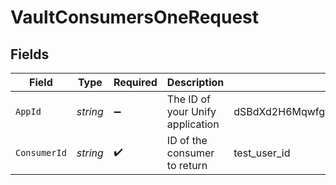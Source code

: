 # VaultConsumersOneRequest


## Fields

| Field                                   | Type                                    | Required                                | Description                             | Example                                 |
| --------------------------------------- | --------------------------------------- | --------------------------------------- | --------------------------------------- | --------------------------------------- |
| `AppId`                                 | *string*                                | :heavy_minus_sign:                      | The ID of your Unify application        | dSBdXd2H6Mqwfg0atXHXYcysLJE9qyn1VwBtXHX |
| `ConsumerId`                            | *string*                                | :heavy_check_mark:                      | ID of the consumer to return            | test_user_id                            |